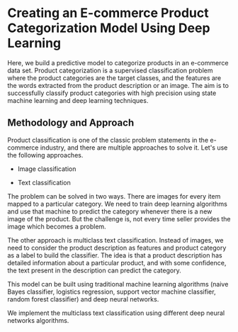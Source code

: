 # Creating an E-commerce Product Categorization Model Using Deep Learning

Here, we build a predictive model to categorize products in an e-commerce data set. Product categorization is a supervised classification problem where the product categories are the target classes, and the features are the words extracted from the product description or an image.
The aim is to successfully classify product categories with high precision using state machine learning and deep learning techniques.

## Methodology and Approach

Product classification is one of the classic problem statements in the e-commerce industry, and there are multiple approaches to solve it. Let's use the following approaches.

* Image classification

* Text classification

The problem can be solved in two ways. There are images for every item mapped to a particular category. We need to train deep learning algorithms and use that machine to predict the category whenever there is a new image of the product. But the challenge is, not every time seller provides the image which becomes a problem.

The other approach is multiclass text classification. Instead of images, we need to consider the product description as features and product category as a label to build the classifier. The idea is that a product description has detailed information about a particular product, and with some confidence, the text present in the description can predict the category.

This model can be built using traditional machine learning algorithms (naive Bayes classifier, logistics regression, support vector machine classifier, random forest classifier) and deep neural networks.

We implement the multiclass text classification using different deep neural networks algorithms.
